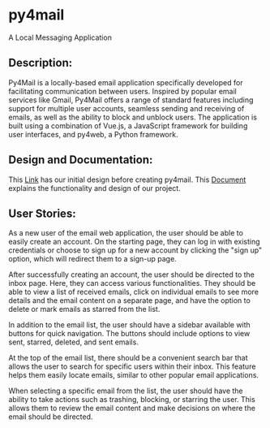 # py4mail
A Local Messaging Application

## Description:
Py4Mail is a locally-based email application specifically developed for facilitating communication between users. Inspired by popular email services like Gmail, Py4Mail offers a range of standard features including support for multiple user accounts, seamless sending and receiving of emails, as well as the ability to block and unblock users. The application is built using a combination of Vue.js, a JavaScript framework for building user interfaces, and py4web, a Python framework.

## Design and Documentation:
This [Link](https://docs.google.com/document/d/1RwccH8KHGmGwVgCk6Ct0DpWRstz1xQFKqzbVGp4U9hM/edit?usp=sharing) has our initial design before creating py4mail. 
This [Document](https://docs.google.com/document/d/1XgjrZY7rXYCJ02byCELfqm1AaKpADnwYl5Wegd5XHpY/edit?usp=sharing) explains the functionality and design of our project. 

## User Stories:
As a new user of the email web application, the user should be able to easily create an account. On the starting page, they can log in with existing credentials or choose to sign up for a new account by clicking the "sign up" option, which will redirect them to a sign-up page.

After successfully creating an account, the user should be directed to the inbox page. Here, they can access various functionalities. They should be able to view a list of received emails, click on individual emails to see more details and the email content on a separate page, and have the option to delete or mark emails as starred from the list.

In addition to the email list, the user should have a sidebar available with buttons for quick navigation. The buttons should include options to view sent, starred, deleted, and sent emails.

At the top of the email list, there should be a convenient search bar that allows the user to search for specific users within their inbox. This feature helps them easily locate emails, similar to other popular email applications.

When selecting a specific email from the list, the user should have the ability to take actions such as trashing, blocking, or starring the user. This allows them to review the email content and make decisions on where the email should be directed.
